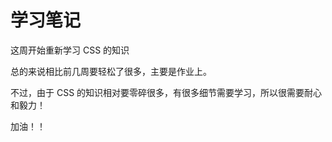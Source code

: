 # 学习笔记

这周开始重新学习 CSS 的知识

总的来说相比前几周要轻松了很多，主要是作业上。

不过，由于 CSS 的知识相对要零碎很多，有很多细节需要学习，所以很需要耐心和毅力！

加油！！
